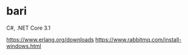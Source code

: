 # bari


C#, .NET Core 3.1

https://www.erlang.org/downloads
https://www.rabbitmq.com/install-windows.html
